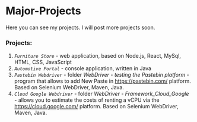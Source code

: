 # Major-Projects

Here you can see my projects. I will post more projects soon.

### Projects:

1. *`Furniture Store`* - web application, based on Node.js, React, MySql, HTML, CSS, JavaScript
2. *`Automotive Portal`* - console application, written in Java
3. *`Pastebin Webdriver`* - folder *WebDriver - testing the Pastebin platform* - program that allows to add New Paste in https://pastebin.com/ platform. Based on Selenium WebDriver, Maven, Java.
4. *`Cloud Google Webdriver`* - folder *WebDriver - Framework_Cloud_Google* - allows you to estimate the costs of renting a vCPU via the https://cloud.google.com/ platform. Based on Selenium WebDriver, Maven, Java.
